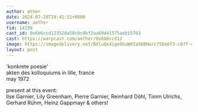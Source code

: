 ```yaml
---
author: æther
date: 2024-07-28T19:41:51+0000
username: aether
fid: 14199
cast_id: 0x6b6ccd123528a58c0c0bf2aa69d41575aeb15702
cast: https://warpcast.com/aether/0x6b6ccd12
image: https://imagedelivery.net/BXluQx4ige9GuW0Ia56BHw/c756e6f3-c07f-405d-5dc0-94b43006dc00/original
layout: post
---
```

'konkrete poesie'   
akten des kolloquiums in lille, france    
may 1972   
  
present at this event:   
Ilse Garnier, Lily Greenham, Pierre Garnier, Reinhard Döhl, Timm Ulrichs, Gerhard Rühm, Heinz Gappmayr & others!  

<img src='https://imagedelivery.net/BXluQx4ige9GuW0Ia56BHw/c756e6f3-c07f-405d-5dc0-94b43006dc00/original' alt='' referrerpolicy='no-referrer'/>